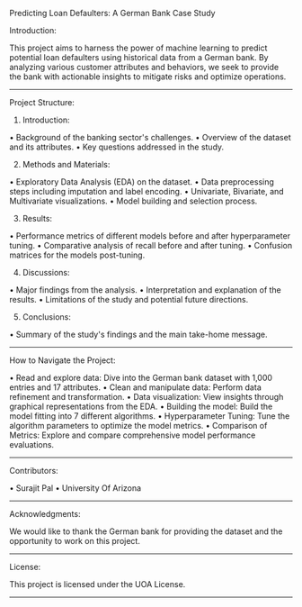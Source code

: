 Predicting Loan Defaulters: A German Bank Case Study

Introduction:

This project aims to harness the power of machine learning to predict potential loan defaulters using historical data from a German bank. By analyzing various customer attributes and behaviors, we seek to provide the bank with actionable insights to mitigate risks and optimize operations.
________________________________________

Project Structure:

1.	Introduction:

•	Background of the banking sector's challenges.
•	Overview of the dataset and its attributes.
•	Key questions addressed in the study.

2.	Methods and Materials:

•	Exploratory Data Analysis (EDA) on the dataset.
•	Data preprocessing steps including imputation and label encoding.
•	Univariate, Bivariate, and Multivariate visualizations.
•	Model building and selection process.

3.	Results:

•	Performance metrics of different models before and after hyperparameter tuning.
•	Comparative analysis of recall before and after tuning.
•	Confusion matrices for the models post-tuning.

4.	Discussions:

•	Major findings from the analysis.
•	Interpretation and explanation of the results.
•	Limitations of the study and potential future directions.

5.	Conclusions:

•	Summary of the study's findings and the main take-home message.
________________________________________

How to Navigate the Project:

•	Read and explore data: Dive into the German bank dataset with 1,000 entries and 17 attributes.
•	Clean and manipulate data: Perform data refinement and transformation.
•	Data visualization: View insights through graphical representations from the EDA.
•	Building the model: Build the model fitting into 7 different algorithms. 
•	Hyperparameter Tuning: Tune the algorithm parameters to optimize the model metrics.
•	Comparison of Metrics: Explore and compare comprehensive model performance evaluations.
________________________________________


Contributors:

•	Surajit Pal
•	University Of Arizona
________________________________________

Acknowledgments:

We would like to thank the German bank for providing the dataset and the opportunity to work on this project.
________________________________________

License:

This project is licensed under the UOA License.
________________________________________